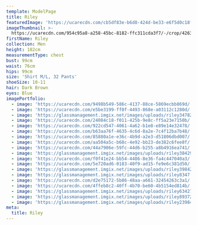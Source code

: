 ```yaml
---
template: ModelPage
title: Riley
featuredImage: 'https://ucarecdn.com/cb5df83e-b6d8-424d-be33-e6f5d0c18ff4/'
imageThumbnail: >-
  https://ucarecdn.com/954c95a8-a258-45bc-8182-ffc311cda3f7/-/crop/4263x5838/217,0/-/preview/
firstName: Riley
collection: Men
height: 182cm
measurementType: chest
bust: 99cm
waist: 76cm
hips: 99cm
size: 'Shirt M/L, 32 Pants'
shoeSize: 10-11
hair: Dark Brown
eyes: Blue
imagePortfolio:
  - image: 'https://ucarecdn.com/9498b549-586c-4137-88ce-5869ecbb869d/'
  - image: 'https://ucarecdn.com/e5be3199-ff0f-4493-868e-a03112c1280d/'
  - image: 'https://glassmanagement.imgix.net/images/uploads/riley347829.jpeg'
  - image: 'https://ucarecdn.com/24084c18-f011-425b-9e8c-ff5a23e7150b/'
  - image: 'https://ucarecdn.com/922cd547-4061-4a62-b1e8-e89e14e32478/'
  - image: 'https://ucarecdn.com/b63aa76f-4635-4c6d-8a2e-7c4f12ba7b48/'
  - image: 'https://ucarecdn.com/85880a1e-e36c-4b9d-a2e3-d51806dbd007/'
  - image: 'https://ucarecdn.com/aa504a5c-b68c-4e92-bb23-de382c6fee8f/'
  - image: 'https://ucarecdn.com/44a7906e-59fc-44d6-b255-a8b4916ea741/'
  - image: 'https://glassmanagement.imgix.net/images/uploads/riley38429.jpeg'
  - image: 'https://ucarecdn.com/f0f41e24-bb54-4486-8e36-fa4c447040a3/'
  - image: 'https://ucarecdn.com/5e720ad6-0183-40f9-ad15-fe9e6c381d50/'
  - image: 'https://glassmanagement.imgix.net/images/uploads/riley39842.jpeg'
  - image: 'https://glassmanagement.imgix.net/images/uploads/riley8347.jpeg'
  - image: 'https://ucarecdn.com/d2e75172-5b86-48aa-a661-32454263c3a1/'
  - image: 'https://ucarecdn.com/4ffeb8c2-40ff-4b70-be60-4b5154ed814b/'
  - image: 'https://glassmanagement.imgix.net/images/uploads/riley634278.jpeg'
  - image: 'https://glassmanagement.imgix.net/images/uploads/riley893724.jpeg'
  - image: 'https://glassmanagement.imgix.net/images/uploads/riley239847.jpeg'
meta:
  title: Riley
---
```


